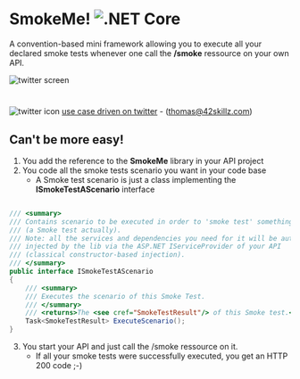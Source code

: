 # SmokeMe! ![.NET Core](https://github.com/42skillz/Smoke/workflows/.NET%20Core/badge.svg)

A convention-based mini framework allowing you to execute all your declared smoke tests whenever one call the **/smoke** ressource on your own API.

![twitter screen](https://github.com/42skillz/Smoke/blob/main/Images/smoke.jpg?raw=true)   
  
# 
![twitter icon](https://github.com/42skillz/Smoke/blob/main/Images/Twitter_icon.gif?raw=true) [use case driven on twitter](https://twitter.com/tpierrain) - (thomas@42skillz.com)


## Can't be more easy!

1. You add the reference to the **SmokeMe** library in your API project
2. You code all the smoke tests scenario you want in your code base
    - A Smoke test scenario is just a class implementing the **ISmokeTestAScenario** interface

```csharp

/// <summary>
/// Contains scenario to be executed in order to 'smoke test' something.
/// (a Smoke test actually).
/// Note: all the services and dependencies you need for it will be automatically
/// injected by the lib via the ASP.NET IServiceProvider of your API
/// (classical constructor-based injection).
/// </summary>
public interface ISmokeTestAScenario
{
    /// <summary>
    /// Executes the scenario of this Smoke Test.
    /// </summary>
    /// <returns>The <see cref="SmokeTestResult"/> of this Smoke test.</returns>
    Task<SmokeTestResult> ExecuteScenario();
}

```

3. You start your API and just call the /smoke ressource on it. 
    - If all your smoke tests were successfully executed, you get an HTTP 200 code ;-)





